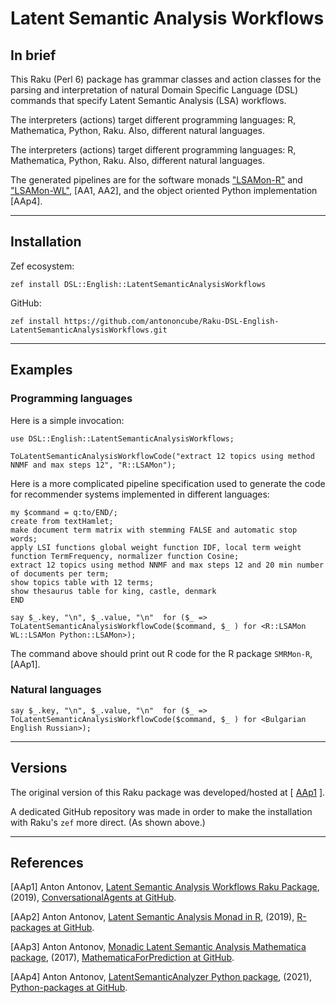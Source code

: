 # Latent Semantic Analysis Workflows 

## In brief

This Raku (Perl 6) package has grammar classes and action classes for the parsing and
interpretation of natural Domain Specific Language (DSL) commands that specify
Latent Semantic Analysis (LSA) workflows.

The interpreters (actions) target different programming languages: R, Mathematica, Python, Raku.
Also, different natural languages.

The interpreters (actions) target different programming languages: R, Mathematica, Python, Raku.
Also, different natural languages.

The generated pipelines are for the software monads 
["LSAMon-R"](https://github.com/antononcube/R-packages/tree/master/LSAMon-R) 
and
["LSAMon-WL"](https://github.com/antononcube/MathematicaForPrediction/blob/master/MonadicProgramming/MonadicLatentSemanticAnalysis.m),
[AA1, AA2], and the object oriented Python implementation [AAp4].

--------------

## Installation

Zef ecosystem:

```shell
zef install DSL::English::LatentSemanticAnalysisWorkflows
```

GitHub:

```shell
zef install https://github.com/antononcube/Raku-DSL-English-LatentSemanticAnalysisWorkflows.git
```

------------

## Examples

### Programming languages

Here is a simple invocation:

```perl6
use DSL::English::LatentSemanticAnalysisWorkflows;

ToLatentSemanticAnalysisWorkflowCode("extract 12 topics using method NNMF and max steps 12", "R::LSAMon");
``` 

Here is a more complicated pipeline specification used to generate the code
for recommender systems implemented in different languages:

```perl6
my $command = q:to/END/;
create from textHamlet;
make document term matrix with stemming FALSE and automatic stop words;
apply LSI functions global weight function IDF, local term weight function TermFrequency, normalizer function Cosine;
extract 12 topics using method NNMF and max steps 12 and 20 min number of documents per term;
show topics table with 12 terms;
show thesaurus table for king, castle, denmark
END

say $_.key, "\n", $_.value, "\n"  for ($_ => ToLatentSemanticAnalysisWorkflowCode($command, $_ ) for <R::LSAMon WL::LSAMon Python::LSAMon>);
```

The command above should print out R code for the R package `SMRMon-R`, [AAp1].

### Natural languages

```perl6
say $_.key, "\n", $_.value, "\n"  for ($_ => ToLatentSemanticAnalysisWorkflowCode($command, $_ ) for <Bulgarian English Russian>);
```

------------

## Versions

The original version of this Raku package was developed/hosted at 
[ [AAp1](https://github.com/antononcube/ConversationalAgents/tree/master/Packages/Perl6/LatentSemanticAnalysisWorkflows) ].

A dedicated GitHub repository was made in order to make the installation with Raku's `zef` more direct. 
(As shown above.)
 
------------

## References

[AAp1] Anton Antonov,
[Latent Semantic Analysis Workflows Raku Package](https://github.com/antononcube/ConversationalAgents/tree/master/Packages/Perl6/LatentSemanticAnalysisWorkflows),
(2019),
[ConversationalAgents at GitHub](https://github.com/antononcube/ConversationalAgents).

[AAp2] Anton Antonov,
[Latent Semantic Analysis Monad in R](https://github.com/antononcube/R-packages/tree/master/LSAMon-R),
(2019),
[R-packages at GitHub](https://github.com/antononcube/R-packages).

[AAp3] Anton Antonov,
[Monadic Latent Semantic Analysis Mathematica package](https://github.com/antononcube/MathematicaForPrediction/blob/master/MonadicProgramming/MonadicLatentSemanticAnalysis.m),
(2017),
[MathematicaForPrediction at GitHub](https://github.com/antononcube/MathematicaForPrediction).

[AAp4] Anton Antonov,
[LatentSemanticAnalyzer Python package](https://github.com/antononcube/Python-packages/tree/main/LatentSemanticAnalyzer),
(2021),
[Python-packages at GitHub](https://github.com/antononcube/Python-packages).

